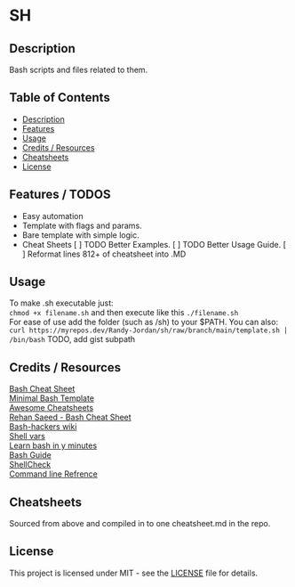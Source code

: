 # SH 

## Description
Bash scripts and files related to them.

## Table of Contents

- [Description](#description)
- [Features](#features) 
- [Usage](#usage)
- [Credits / Resources](#credits--resources)
- [Cheatsheets](#cheatsheets)
- [License](#license)

## Features / TODOS

+ Easy automation
+ Template with flags and params.
+ Bare template with simple logic.
+ Cheat Sheets 
[ ] TODO Better Examples.
[ ] TODO Better Usage Guide.
[ ] Reformat lines 812+ of cheatsheet into .MD

## Usage

To make .sh executable just:<br>
`chmod +x filename.sh` and then execute like this `./filename.sh`<br>
For ease of use add the folder (such as /sh) to your $PATH. You can also:<br> 
`curl https://myrepos.dev/Randy-Jordan/sh/raw/branch/main/template.sh | /bin/bash` TODO, add gist subpath 


## Credits / Resources
[Bash Cheat Sheet](https://devhints.io/bash)<br>
[Minimal Bash Template](https://betterdev.blog/minimal-safe-bash-script-template/)<br>
[Awesome Cheatsheets](https://github.com/LeCoupa/awesome-cheatsheets/)<br>
[Rehan Saeed - Bash Cheat Sheet](https://github.com/RehanSaeed/Bash-Cheat-Sheet/blob/main/README.md)<br>
[Bash-hackers wiki](https://web.archive.org/web/20230406205817/https://wiki.bash-hackers.org/)<br>
[Shell vars](https://web.archive.org/web/20230318164746/https://wiki.bash-hackers.org/syntax/shellvars)<br>
[Learn bash in y minutes](https://learnxinyminutes.com/docs/bash/)<br>
[Bash Guide](http://mywiki.wooledge.org/BashGuide)<br>
[ShellCheck](https://www.shellcheck.net/)<br>
[Command line Refrence](https://ss64.com/)<br>

## Cheatsheets
Sourced from above and compiled in to one cheatsheet.md in the repo.


## License
This project is licensed under MIT - see the [LICENSE](LICENSE) file for details.
